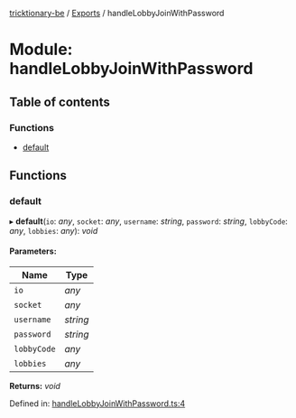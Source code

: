 [tricktionary-be](../README.md) / [Exports](../modules.md) / handleLobbyJoinWithPassword

# Module: handleLobbyJoinWithPassword

## Table of contents

### Functions

- [default](handlelobbyjoinwithpassword.md#default)

## Functions

### default

▸ **default**(`io`: *any*, `socket`: *any*, `username`: *string*, `password`: *string*, `lobbyCode`: *any*, `lobbies`: *any*): *void*

#### Parameters:

Name | Type |
------ | ------ |
`io` | *any* |
`socket` | *any* |
`username` | *string* |
`password` | *string* |
`lobbyCode` | *any* |
`lobbies` | *any* |

**Returns:** *void*

Defined in: [handleLobbyJoinWithPassword.ts:4](https://github.com/story-squad/tricktionary-be/blob/8038185/src/sockets/handleLobbyJoinWithPassword.ts#L4)
